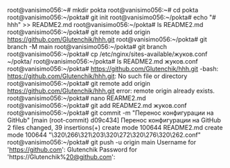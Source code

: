 root@vanisimo056:~# mkdir pokta
root@vanisimo056:~# cd pokta
root@vanisimo056:~/pokta# git init
root@vanisimo056:~/pokta# echo "# hhh" >> README2.md
root@vanisimo056:~/pokta# ls
README2.md
root@vanisimo056:~/pokta# git remote add origin https://github.com/Glutenchik/hhh.git
root@vanisimo056:~/pokta# git branch -M main
root@vanisimo056:~/pokta# git branch
root@vanisimo056:~/pokta# cp /etc/nginx/sites-available/жуков.conf ~/pokta/
root@vanisimo056:~/pokta# ls
README2.md  жуков.conf
root@vanisimo056:~/pokta# https://github.com/Glutenchik/hhh.git
-bash: https://github.com/Glutenchik/hhh.git: No such file or directory
root@vanisimo056:~/pokta# git remote add origin https://github.com/Glutenchik/hhh.git
error: remote origin already exists.
root@vanisimo056:~/pokta# nano REARME2.md
root@vanisimo056:~/pokta# git add README2.md жуков.conf
root@vanisimo056:~/pokta# git commit -m "Перенос конфигурации на GitHub"
[main (root-commit) d09c434] Перенос конфигурации на GitHub
 2 files changed, 39 insertions(+)
 create mode 100644 README2.md
 create mode 100644 "\320\266\321\203\320\272\320\276\320\262.conf"
root@vanisimo056:~/pokta# git push -u origin main
Username for 'https://github.com': Glutenchik
Password for 'https://Glutenchik%20@github.com':

